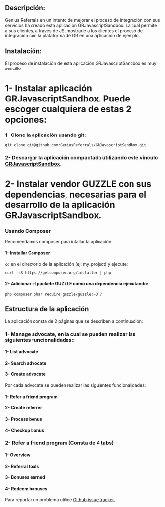 Descripción:
------------

Genius Referrals en un intento de mejorar el proceso de integración con sus servicios ha creado esta aplicación GRJavascriptSandbox.
La cual permite a sus clientes, a través de JS, mostrarle a los clientes el proceso de integración con la plataforma de GR en una aplicación de ejemplo.

Instalación:
------------

El proceso de instalación de esta aplicación GRJavascriptSandbox es muy sencillo 

# 1- Instalar aplicación GRJavascriptSandbox. Puede escoger cualquiera de estas 2 opciones:

### 1- Clone la aplicación usando git: 
```
git clone git@github.com:GeniusReferrals/GRJavascriptSandbox.git
```

### 2- Descargar la aplicación compactada utilizando este vínculo [GRJavascriptSandbox](https://github.com/GeniusReferrals/GRJavascriptSandbox/archive/master.zip).


# 2- Instalar vendor GUZZLE con sus dependencias, necesarias para el desarrollo de la aplicación GRJavascriptSandbox.

### Usando Composer

Recomendamos composer para intallar la aplicación.

#### 1- Installar Composer

```cd``` en el directorio de la aplicación (ej: my_project) y ejecute:

```
curl -sS https://getcomposer.org/installer | php
```

#### 2- Adicionar el packete GUZZLE como una dependencia ejecutando:  

```
php composer.phar require guzzle/guzzle:~3.7
```


Estructura de la aplicación
---------------------------

La aplicación consta de 2 páginas que se describen a continuación:

### 1- Manage advocate, en la cual se pueden realizar las siguientes funcionalidades::

#### 1- List advocate
#### 2- Search advocate
#### 3- Create advocate

Por cada advocate se pueden realizar las siguientes funcionalidades:

#### 1- Refer a friend program
#### 2- Create referrer
#### 3- Process bonus
#### 4- Checkup bonus

### 2- Refer a friend program (Consta de 4 tabs)

#### 1- Overview
#### 2- Referral tools
#### 3- Bonuses earned
#### 4- Redeem bonuses

Para reportar un problema utilice [Github issue tracker.](https://github.com/GeniusReferrals/GRJavascriptSandbox/issues)
